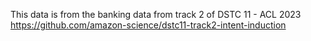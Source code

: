 This data is from the banking data from track 2 of DSTC 11 - ACL 2023
https://github.com/amazon-science/dstc11-track2-intent-induction
